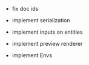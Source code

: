 - fix doc ids
- implement serialization
- implement inputs on entities
- implement preview renderer


- implement Envs
